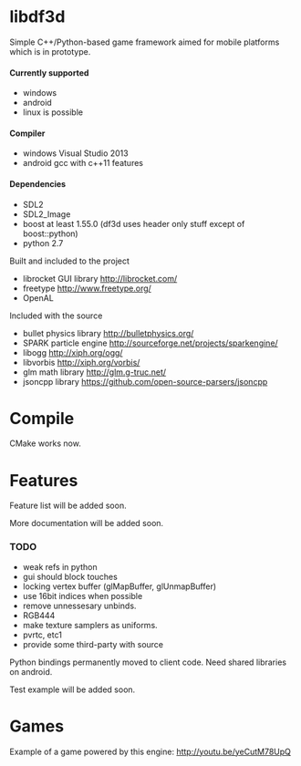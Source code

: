 libdf3d
=======
Simple C++/Python-based game framework aimed for mobile platforms which is in prototype.

#### Currently supported
* windows
* android
* linux is possible

#### Compiler
* windows Visual Studio 2013
* android gcc with c++11 features

#### Dependencies
* SDL2
* SDL2_Image
* boost at least 1.55.0 (df3d uses header only stuff except of boost::python)
* python 2.7

Built and included to the project
* librocket GUI library http://librocket.com/
* freetype http://www.freetype.org/
* OpenAL

Included with the source
* bullet physics library http://bulletphysics.org/
* SPARK particle engine http://sourceforge.net/projects/sparkengine/
* libogg http://xiph.org/ogg/
* libvorbis http://xiph.org/vorbis/
* glm math library http://glm.g-truc.net/
* jsoncpp library https://github.com/open-source-parsers/jsoncpp

Compile
=======

CMake works now.

Features
========
Feature list will be added soon.

More documentation will be added soon.

### TODO

* weak refs in python
* gui should block touches
* locking vertex buffer (glMapBuffer, glUnmapBuffer)
* use 16bit indices when possible
* remove unnessesary unbinds.
* RGB444
* make texture samplers as uniforms.
* pvrtc, etc1
* provide some third-party with source

Python bindings permanently moved to client code. Need shared libraries on android.

Test example will be added soon.

Games
========

Example of a game powered by this engine:
http://youtu.be/yeCutM78UpQ
